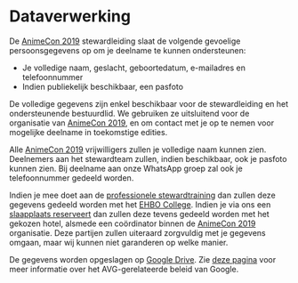 # Dataverwerking

De [AnimeCon 2019](https://animecon.nl) stewardleiding slaat de volgende gevoelige persoonsgegevens
op om je deelname te kunnen ondersteunen:

<ul>
  <li>Je volledige naam, geslacht, geboortedatum, e-mailadres en telefoonnummer</li>
  <li>Indien publiekelijk beschikbaar, een pasfoto</li>
</ul>

De volledige gegevens zijn enkel beschikbaar voor de stewardleiding en het ondersteunende
bestuurdlid. We gebruiken ze uitsluitend voor de organisatie van [AnimeCon 2019](https://animecon.nl),
en om contact met je op te nemen voor mogelijke deelname in toekomstige edities.

Alle [AnimeCon 2019](https://animecon.nl) vrijwilligers zullen je volledige naam kunnen zien.
Deelnemers aan het stewardteam zullen, indien beschikbaar, ook je pasfoto kunnen zien. Bij deelname
aan onze WhatsApp groep zal ook je telefoonnummer gedeeld worden.

Indien je mee doet aan de [professionele stewardtraining](training.html) dan zullen deze gegevens
gedeeld worden met het [EHBO College](https://ehbocollege.nl/). Indien je via ons een
[slaapplaats reserveert](hotel.html) dan zullen deze tevens gedeeld worden met het gekozen hotel,
alsmede een coördinator binnen de [AnimeCon 2019](https://animecon.nl) organisatie. Deze partijen
zullen uiteraard zorgvuldig met je gegevens omgaan, maar wij kunnen niet garanderen op welke manier.

De gegevens worden opgeslagen op [Google Drive](https://www.google.com/drive/).
Zie [deze pagina](https://privacy.google.com/businesses/compliance/#!?modal_active=none) voor meer
informatie over het AVG-gerelateerde beleid van Google.
